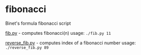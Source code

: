fibonacci
=========

Binet's formula fibonacci script

[fib.py](fib.py) - computes fibonacci(n) usage: `./fib.py 11`

[reverse_fib.py](reverse_fib.py) - computes index of a fibonacci number usage: `./reverse_fib.py 89`
